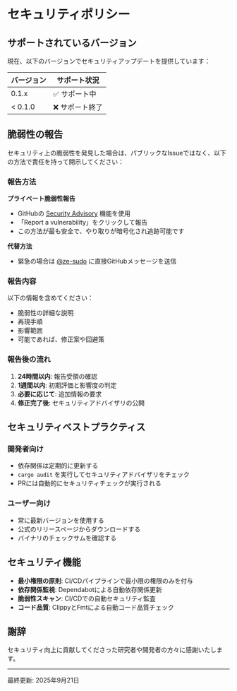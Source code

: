 # セキュリティポリシー

## サポートされているバージョン

現在、以下のバージョンでセキュリティアップデートを提供しています：

| バージョン | サポート状況 |
| --------- | ----------- |
| 0.1.x     | ✅ サポート中 |
| < 0.1.0   | ❌ サポート終了 |

## 脆弱性の報告

セキュリティ上の脆弱性を発見した場合は、パブリックなIssueではなく、以下の方法で責任を持って開示してください：

### 報告方法

**プライベート脆弱性報告**
- GitHubの [Security Advisory](https://github.com/ze-sudo/como/security/advisories) 機能を使用
- 「Report a vulnerability」をクリックして報告
- この方法が最も安全で、やり取りが暗号化され追跡可能です

**代替方法**
- 緊急の場合は [@ze-sudo](https://github.com/ze-sudo) に直接GitHubメッセージを送信

### 報告内容

以下の情報を含めてください：

- 脆弱性の詳細な説明
- 再現手順
- 影響範囲
- 可能であれば、修正案や回避策

### 報告後の流れ

1. **24時間以内**: 報告受領の確認
2. **1週間以内**: 初期評価と影響度の判定
3. **必要に応じて**: 追加情報の要求
4. **修正完了後**: セキュリティアドバイザリの公開

## セキュリティベストプラクティス

### 開発者向け

- 依存関係は定期的に更新する
- `cargo audit` を実行してセキュリティアドバイザリをチェック
- PRには自動的にセキュリティチェックが実行される

### ユーザー向け

- 常に最新バージョンを使用する
- 公式のリリースページからダウンロードする
- バイナリのチェックサムを確認する

## セキュリティ機能

- **最小権限の原則**: CI/CDパイプラインで最小限の権限のみを付与
- **依存関係監視**: Dependabotによる自動依存関係更新
- **脆弱性スキャン**: CI/CDでの自動セキュリティ監査
- **コード品質**: ClippyとFmtによる自動コード品質チェック

## 謝辞

セキュリティ向上に貢献してくださった研究者や開発者の方々に感謝いたします。

---

最終更新: 2025年9月21日
